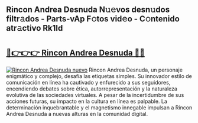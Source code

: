 ## Rincon Andrea Desnuda N𝚞𝚎vos desn𝚞dos filtr𝚊dos - Parts-vAp F𝚘tos vid𝚎o - C𝚘ntenido atr𝚊ctivo Rk1Id

# <h2><a href="http://mb86qy.tromn.icu/?c=Rincon+Andrea+Desnuda">🔗👉👉👉 Rincon Andrea Desnuda 🔗🔗</a></h2>

[![Rincon Andrea Desnuda nuevo](https://i.imgur.com/pEAQMta.gif)](http://mb86qy.tromn.icu/?c=Rincon+Andrea+Desnuda)
Rincon Andrea Desnuda, un personaje enigmático y complejo, desafía las etiquetas simples. Su innovador estilo de comunicación en línea ha cautivado y enfurecido a sus seguidores, encendiendo debates sobre ética, autorrepresentación y la naturaleza evolutiva de las sociedades virtuales. A pesar de la incertidumbre de sus acciones futuras, su impacto en la cultura en línea es palpable. La determinación inquebrantable y el magnetismo innegable impulsan a Rincon Andrea Desnuda a nuevas alturas en la comunidad digital.
